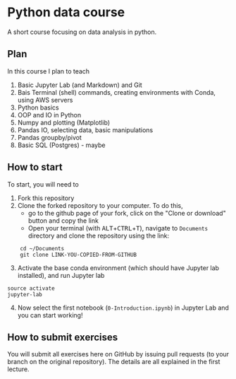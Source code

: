 # Python data course
A short course focusing on data analysis in python. 

## Plan
In this course I plan to teach

1. Basic Jupyter Lab (and Markdown) and Git
2. Bais Terminal (shell) commands, creating environments with Conda, using AWS servers
3. Python basics
4. OOP and IO in Python
5. Numpy and plotting (Matplotlib)
6. Pandas IO, selecting data, basic manipulations
7. Pandas groupby/pivot
8. Basic SQL (Postgres) - maybe

## How to start

To start, you will need to 
1. Fork this repository
2. Clone the forked repository to your computer. To do this, 
    - go to the github page of your fork, click on the "Clone or download" button and copy the link
    - Open your terminal (with <kbd>ALT</kbd>+<kbd>CTRL</kbd>+<kbd>T</kbd>), navigate to `Documents` directory and clone the repository using the link:
```
    cd ~/Documents
    git clone LINK-YOU-COPIED-FROM-GITHUB
```
3. Activate the base conda environment (which should have Jupyter lab installed), and run Jupyter lab
```
source activate
jupyter-lab
```
4. Now select the first notebook (`0-Introduction.ipynb`) in Jupyter Lab and you can start working!

## How to submit exercises

You will submit all exercises here on GitHub by issuing pull requests (to your branch on the original repository). The details are all explained in the first lecture.

